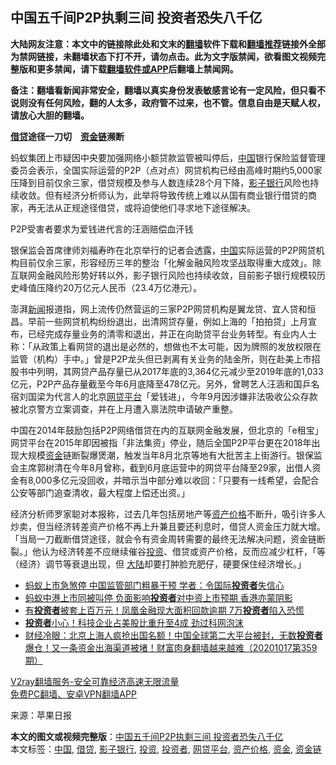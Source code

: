  <h2>中国五千间P2P执剩三间 投资者恐失八千亿</h2> <p class="notice"><b>大陆网友注意：本文中的链接除此处和文末的<a href="https://github.com/bannedbook/fanqiang" >翻墙</a>软件下载和<a href="https://github.com/killgcd/justmysocks/blob/master/README.md">翻墙推荐</a>链接外全部为禁网链接，未翻墙状态下打不开，请勿点击。此为文字版禁闻，欲看图文视频完整版和更多禁闻，请下载<a href="https://github.com/bannedbook/fanqiang">翻墙软件或APP</a>后翻墙上禁闻网。</p><p>备注：翻墙看新闻非常安全，翻墙以真实身份发表敏感言论有一定风险，但只看不说则没有任何风险，翻的人太多，政府管不过来，也不管。信息自由是天赋人权，请放心大胆的翻墙。</b></p>  <div class="entry"> <p><strong><a href="https://www.bannedbook.org/bnews/tag/%E5%80%9F%E8%B4%B7/" class="st_tag internal_tag" rel="tag" title="标签 借贷 下的日志">借贷</a>途径一刀切　<a href="https://www.bannedbook.org/bnews/tag/%E8%B5%84%E9%87%91%E9%93%BE/" class="st_tag internal_tag" rel="tag" title="标签 资金链 下的日志">资金链</a>濒断</strong></p> <p></p> <p>蚂蚁集团上市疑因中央要加强网络小额贷款监管被叫停后，<span class='wp_keywordlink_affiliate'><a href="https://www.bannedbook.org/" title="中国" target="_blank">中国</a></span>银行保险监督管理委员会表示，全国实际运营的P2P（点对点）网贷机构已经由高峰时期约5,000家压降到目前仅余三家，借贷规模及参与人数连续28个月下降，<a href="https://www.bannedbook.org/bnews/tag/%E5%BD%B1%E5%AD%90%E9%93%B6%E8%A1%8C/" class="st_tag internal_tag" rel="tag" title="标签 影子银行 下的日志">影子银行</a>风险也持续收敛。但有经济分析师认为，此举将导致传统上难以从国有商业银行借贷的商家，再无法从正规途径借贷，或将迫使他们寻求地下途径解决。</p>  <p></p> <p>P2P受害者要求为爱钱进代言的汪涵赔偿血汗钱</p> <p>银保监会首席律师刘福寿昨在北京举行的记者会透露，<a href="https://www.bannedbook.org/bnews/tag/%E4%B8%AD%E5%9B%BD/" class="st_tag internal_tag" rel="tag" title="标签 中国 下的日志">中国</a>实际运营的P2P网贷机构目前仅余三家，形容经历三年的整治「化解金融风险攻坚战取得重大成效」。除互联网金融风险形势好转以外，影子银行风险也持续收敛，目前影子银行规模较历史峰值压降约20万亿元人民币（23.4万亿港元）。</p>  <p>澎湃<span class='wp_keywordlink_affiliate'><a href="https://www.bannedbook.org/" title="新闻">新闻</a></span>报道指，网上流传仍然营运的三家P2P网贷机构是翼龙贷、宜人贷和恒昌。早前一些网贷机构纷纷退出，出清网贷存量，例如上海的「拍拍贷」上月宣布，已经完成存量业务的清零和退出，并正在向助贷平台业务转型。有业内人士称：「从政策上看网贷的退出是必然的，想做也不太可能，因为牌照的发放权限在监管（机构）手中。」曾是P2P龙头但已剥离有关业务的陆金所，则在赴美上市招股书中列明，其网贷产品存量已从2017年底的3,364亿元减少至2019年底的1,033亿元，P2P产品存量截至今年6月底降至478亿元。另外，曾聘艺人汪涵和国乒名宿刘国梁为代言人的北京<a href="https://www.bannedbook.org/bnews/tag/%e7%bd%91%e8%b4%b7%e5%b9%b3%e5%8f%b0/" class="st_tag internal_tag" rel="tag" title="标签 网贷平台 下的日志">网贷平台</a>「爱钱进」，今年9月因涉嫌非法吸收公众存款被北京警方立案调查，并在上月遭入禀法院申请破产重整。</p> <p>中国在2014年鼓励包括P2P网络借贷在内的互联网金融发展，但北京的「e租宝」网贷平台在2015年即因被指「非法集资」停业，随后全国P2P平台更在2018年出现大规模<a href="https://www.bannedbook.org/bnews/tag/%E8%B5%84%E9%87%91/" class="st_tag internal_tag" rel="tag" title="标签 资金 下的日志">资金</a>链断裂爆煲潮，触发当年8月北京等地有大批苦主上街游行。银保监会主席郭树清在今年8月曾称，截到6月底运营中的网贷平台降至29家，出借人资金有8,000多亿元没回收，并暗示当中部分难以收回：「只要有一线希望，会配合公安等部门追查清收，最大程度上偿还出资。」</p> <p>经济分析师罗家聪对本报称，过去几年包括房地产等<a href="https://www.bannedbook.org/bnews/tag/%E8%B5%84%E4%BA%A7%E4%BB%B7%E6%A0%BC/" class="st_tag internal_tag" rel="tag" title="标签 资产价格 下的日志">资产价格</a>不断升，吸引许多人炒卖，但当经济转差资产价格不再上升兼且要还利息时，借贷人资金压力就大增。「当局一刀截断借贷途径，就会令有资金周转需要的最终无法解决问题，资金链断裂。」他认为经济转差不应继续催谷<a href="https://www.bannedbook.org/bnews/tag/%e6%8a%95%e8%b5%84/" class="st_tag internal_tag" rel="tag" title="标签 投资 下的日志">投资</a>、借贷或资产价格，反而应减少杠杆，「等（经济）调节等衰退出现，但 <span class='wp_keywordlink_affiliate'><a href="https://www.bannedbook.org/" title="大陆" target="_blank">大陆</a></span>却要打肿脸充肥仔，硬要保住经济增长。」</p>  <ul class='op-related-articles' title='相关阅读'> <li><a href='https://www.bannedbook.org/bnews/headline/20201104/1425727.html' target='_blank'>蚂蚁上市急煞停 中国监管部门粗暴干预 学者：令国际<b>投资者</b>失信心</a></li> <li><a href='https://www.bannedbook.org/bnews/headline/20201104/1425653.html' target='_blank'>蚂蚁中港上市同被叫停 负面影响<b>投资者</b>对中资上市预期 香港亦蒙阴影</a></li> <li><a href='https://www.bannedbook.org/bnews/finance/20201018/1416057.html' target='_blank'>有<b>投资者</b>被套上百万元！凤凰金融现大面积回款逾期 7万<b>投资者</b>陷入恐慌</a></li> <li><a href='https://www.bannedbook.org/bnews/topimagenews/20201018/1415815.html' target='_blank'><b>投资者</b>小心！科技企业占美股比重升至4成 劲过科网泡沫</a></li> <li><a href='https://www.bannedbook.org/bnews/bannedvideo/20201017/1415557.html' target='_blank'>财经冷眼：北京上海人疯抢出国名额！中国全球第二大平台被封，无数<b>投资者</b>爆仓！又一条资金出海渠道被堵！财富肉身翻墙越来越难（20201017第359期）</a></li> </ul> <p class="texttj"> <a href="https://www.bannedbook.org/forum23/topic22702.html" target="_blank">V2ray翻墙服务-安全可靠经济高速无限流量</a><br/> <a href="https://github.com/bannedbook/fanqiang/wiki/%E7%A6%81%E9%97%BB%E7%BD%91%E5%AE%89%E5%8D%93%E7%BF%BB%E5%A2%99%E6%96%B0%E9%97%BBAPP" target="_blank">免费PC翻墙、安卓VPN翻墙APP</a></p><p> 来源：苹果日报 </p><a name='sharetosocial'></a>       <div><b>本文的图文或视频完整版</b>：<a href='https://www.bannedbook.org/bnews/comments/20201108/1427669.html'>中国五千间P2P执剩三间 投资者恐失八千亿</a></div>  </div><!--END ENTRY--> <div class="postfooter"> <div>本文标签：<a href="https://www.bannedbook.org/bnews/tag/%E4%B8%AD%E5%9B%BD/" rel="tag">中国</a>, <a href="https://www.bannedbook.org/bnews/tag/%E5%80%9F%E8%B4%B7/" rel="tag">借贷</a>, <a href="https://www.bannedbook.org/bnews/tag/%E5%BD%B1%E5%AD%90%E9%93%B6%E8%A1%8C/" rel="tag">影子银行</a>, <a href="https://www.bannedbook.org/bnews/tag/%e6%8a%95%e8%b5%84/" rel="tag">投资</a>, <a href="https://www.bannedbook.org/bnews/tag/%e6%8a%95%e8%b5%84%e8%80%85/" rel="tag">投资者</a>, <a href="https://www.bannedbook.org/bnews/tag/%e7%bd%91%e8%b4%b7%e5%b9%b3%e5%8f%b0/" rel="tag">网贷平台</a>, <a href="https://www.bannedbook.org/bnews/tag/%E8%B5%84%E4%BA%A7%E4%BB%B7%E6%A0%BC/" rel="tag">资产价格</a>, <a href="https://www.bannedbook.org/bnews/tag/%E8%B5%84%E9%87%91/" rel="tag">资金</a>, <a href="https://www.bannedbook.org/bnews/tag/%E8%B5%84%E9%87%91%E9%93%BE/" rel="tag">资金链</a></div>  </div><!--END POSTFOOTER--> 
